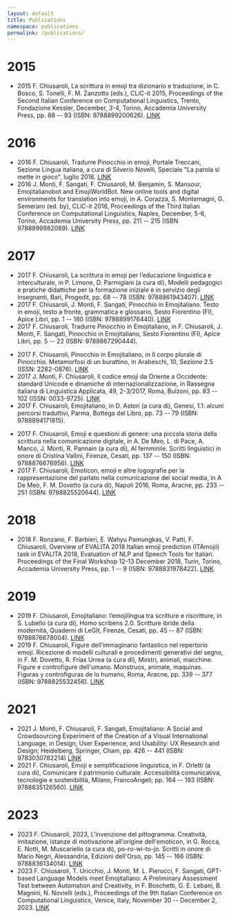 ```yaml
---
layout: default
title: Publications
namespace: publications
permalink: /publications/
---
```


# 2015
- 2015 F. Chiusaroli, La scrittura in emoji tra dizionario e traduzione, in C. Bosco, S. Tonelli, F. M. Zanzotto (eds.), CLiC-it 2015, Proceedings of the Second Italian Conference on Computational Linguistics, Trento, Fondazione Kessler, December, 3-4, Torino, Accademia University Press, pp. 88 -- 93 (ISBN: 9788899200626). 
[LINK](https://books.openedition.org/aaccademia/pdf/1437)

# 2016
- 2016 F. Chiusaroli, Tradurre Pinocchio in emoji, Portale Treccani, Sezione Lingua italiana, a cura di Silverio Novelli, Speciale "La parola si mette in gioco", luglio 2016. 
[LINK](https://www.treccani.it/magazine/lingua_italiana/speciali/ludolinguistica/Chiusaroli.html)
- 2016 J. Monti, F. Sangati, F. Chiusaroli, M. Benjamin, S. Mansour, Emojitalianobot and EmojiWorldBot. New online tools and digital environments for translation into emoji, in A. Corazza, S. Montemagni, G. Semeraro (ed. by), CLiC-it 2016, Proceedings of the Third Italian Conference on Computational Linguistics, Naples, December, 5-6, Torino, Accademia University Press, pp. 211 -- 215 (ISBN 9788899982089).
[LINK](https://ceur-ws.org/Vol-1749/paper37.pdf)

# 2017
- 2017 F. Chiusaroli, La scrittura in emoji per l’educazione linguistica e interculturale, in P. Limone, D. Parmigiani (a cura di), Modelli pedagogici e pratiche didattiche per la formazione iniziale e in servizio degli insegnanti, Bari, Progedit, pp. 68 -- 78 (ISBN: 9788861943407).
[LINK](https://u-pad.unimc.it/handle/11393/239901)
- 2017 F. Chiusaroli, J. Monti, F. Sangati, Pinocchio in Emojitaliano. Testo in emoji, testo a fronte, grammatica e glossario, Sesto Fiorentino (FI), Apice Libri, pp. 1 -- 180 (ISBN: 9788899176440).
[LINK](https://www.amazon.it/Pinocchio-emojitaliano-Francesca-Chiusaroli/dp/8899176442)
- 2017 F. Chiusaroli, Tradurre Pinocchio in Emojitaliano, in F. Chiusaroli, J. Monti, F. Sangati, 
Pinocchio in Emojitaliano, Sesto Fiorentino (FI), Apice Libri, pp. 5 -- 22 (ISBN: 9788867290444).
<!-- [LINK]() -->
- 2017 F. Chiusaroli, Pinocchio in Emojitaliano, in Il corpo plurale di Pinocchio. Metamorfosi di un burattino, in Arabeschi, 10, Sezione 2.5 (ISSN: 2282-0876).
[LINK](https://u-pad.unimc.it/handle/11393/242360)
- 2017 J. Monti, F. Chiusaroli, Il codice emoji da Oriente a Occidente: standard Unicode e dinamiche di internazionalizzazione, in Rassegna italiana di Linguistica Applicata, 49, 2-3/2017, Roma, Bulzoni, pp. 83 -- 102 (ISSN: 0033-9725).
[LINK](https://u-pad.unimc.it/handle/11393/242869)
- 2017 F. Chiusaroli, Emojitaliano, in D. Astori (a cura di), Genesi, 1.1: alcuni percorsi traduttivi, Parma, Bottega del Libro, pp. 73 -- 79 (ISBN: 9788894171815).
<!-- [LINK]() -->
- 2017 F. Chiusaroli, Emoji e questioni di genere: una piccola storia della scrittura nella comunicazione digitale, in A. De Meo, L. di Pace, A. Manco, J. Monti, R. Pannain (a cura di), Al femminile. Scritti linguistici in onore di Cristina Vallini, Firenze, Cesati, pp. 137 -- 150 (ISBN: 9788876676956).
[LINK](https://u-pad.unimc.it/handle/11393/243674)
- 2017 F. Chiusaroli, Emoticon, emoji e altre logografie per la rappresentazione del parlato nella comunicazione dei social media, in A De Meo, F. M. Dovetto (a cura di), Napoli 2016, Roma, Aracne, pp. 233 -- 251 (ISBN: 9788825520644).
[LINK](https://u-pad.unimc.it/handle/11393/251433)

# 2018
- 2018 F. Ronzano, F. Barbieri, E. Wahyu Pamungkas, V. Patti, F. Chiusaroli, Overview of EVALITA 2018 Italian emoji prediction (ITAmojii) task in EVALITA 2018, Evaluation of NLP and Speech Tools for Italian. Proceedings of the Final Workshop 12-13 December 2018, Turin, Torino, Accademia University Press, pp. 1 -- 9 (ISBN: 9788831978422).
[LINK](https://ceur-ws.org/Vol-2263/paper004.pdf)

# 2019
- 2019 F. Chiusaroli, Emojitaliano: l’emojilingua tra scritture e riscritture, in S. Lubello (a cura di), Homo scribens 2.0. Scritture ibride della modernità, Quaderni di LeGIt, Firenze, Cesati, pp. 45 -- 87 (ISBN: 9788876678004).
[LINK](https://u-pad.unimc.it/handle/11393/275708)
- 2019 F. Chiusaroli, Figure dell’immaginario fantastico nel repertorio emoji. Ricezione di modelli culturali e procedimenti generativi del segno, in F. M. Dovetto, R. Frías Urrea (a cura di), Mostri, animali, macchine. Figure e controfigure dell'umano. Monstruos, animale, maquinas. Figuras y controfiguras de lo humano, Roma, Aracne, pp. 339 -- 377 (ISBN: 9788825532456).
[LINK](https://u-pad.unimc.it/handle/11393/275710)

# 2021
- 2021 J. Monti, F. Chiusaroli, F. Sangati, Emojitaliano: A Social and Crowdsourcing Experiment of the Creation of a Visual International Language, in Design, User Experience, and Usability: UX Research and Design; Heidelberg, Springer, Cham, pp. 426 -- 441 (ISBN: 9783030782214)
[LINK](https://dl.acm.org/doi/10.1007/978-3-030-78221-4_29)
- 2021 F. Chiusaroli, Emoji e semplificazione linguistica, in F. Orletti (a cura di), Comunicare il patrimonio culturale. Accessibilità comunicativa, tecnologie e sostenibilità, Milano, FrancoAngeli; pp. 164 -- 193 (ISBN: 9788835126560).
[LINK](https://u-pad.unimc.it/handle/11393/299968)

# 2023
- 2023 F. Chiusaroli, 2023, L'invenzione del pittogramma. Creatività, imitazione, istanze di motivazione all'origine dell'emoticon, in G. Rocca, E. Notti, M. Muscariello (a cura di), po-ro-wi-to-jo. Scritti in onore di Mario Negri, Alessandria, Edizioni dell'Orso, pp. 145 -- 166 (ISBN: 9788836134014).
[LINK](https://u-pad.unimc.it/handle/11393/325171)
- 2023 F. Chiusaroli, T. Uricchio, J. Monti, M. L. Pierucci, F. Sangati, GPT-based Language Models meet Emojitaliano: A Preliminary Assessment Test between Automation and Creativity, in F. Boschetti, G. E. Lebani, B. Magnini, N. Novielli (eds.), Proceedings of the 9th Italian Conference on Computational Linguistics, Venice, Italy, November 30 -- December 2, 2023.
[LINK](https://ceur-ws.org/Vol-3596/paper15.pdf)
